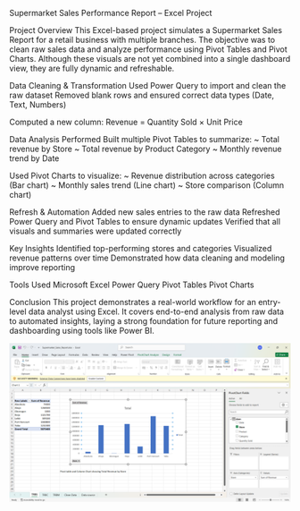 Supermarket Sales Performance Report – Excel Project

Project Overview
This Excel-based project simulates a Supermarket Sales Report for a retail business with multiple branches. The objective was to clean raw sales data and analyze performance using Pivot Tables and Pivot Charts. Although these visuals are not yet combined into a single dashboard view, they are fully dynamic and refreshable.

Data Cleaning & Transformation
Used Power Query to import and clean the raw dataset
Removed blank rows and ensured correct data types (Date, Text, Numbers)

Computed a new column:
Revenue = Quantity Sold × Unit Price

Data Analysis Performed
Built multiple Pivot Tables to summarize:
~ Total revenue by Store
~ Total revenue by Product Category
~ Monthly revenue trend by Date

Used Pivot Charts to visualize:
~ Revenue distribution across categories (Bar chart)
~ Monthly sales trend (Line chart)
~ Store comparison (Column chart)

Refresh & Automation
Added new sales entries to the raw data
Refreshed Power Query and Pivot Tables to ensure dynamic updates
Verified that all visuals and summaries were updated correctly

Key Insights
Identified top-performing stores and categories
Visualized revenue patterns over time
Demonstrated how data cleaning and modeling improve reporting

Tools Used
Microsoft Excel
Power Query
Pivot Tables
Pivot Charts

Conclusion
This project demonstrates a real-world workflow for an entry-level data analyst using Excel. It covers end-to-end analysis from raw data to automated insights, laying a strong foundation for future reporting and dashboarding using tools like Power BI.

<a href="image/Sales_report_screenshot.png">
  <img src="image/Sales_report_screenshot.png" alt="Sales Report Screenshot" width="600"/>
</a>


